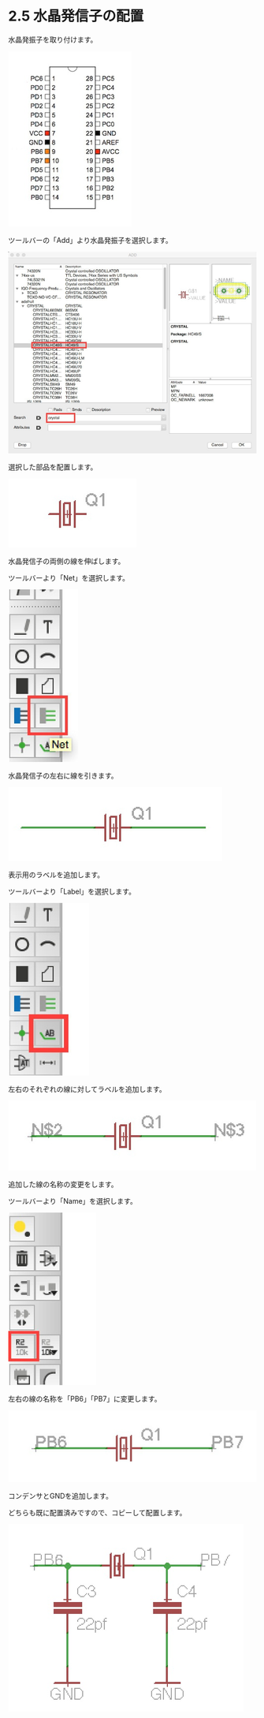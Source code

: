 # 2.5 水晶発信子の配置


水晶発振子を取り付けます。

![](circuit2-5-01.jpg)



ツールバーの「Add」より水晶発振子を選択します。

![](circuit2-5-02.jpg)



選択した部品を配置します。

![](circuit2-5-03.jpg)



水晶発信子の両側の線を伸ばします。

ツールバーより「Net」を選択します。

![](circuit2-5-04.jpg)



水晶発信子の左右に線を引きます。

![](circuit2-5-05.jpg)



表示用のラベルを追加します。

ツールバーより「Label」を選択します。

![](circuit2-5-06.jpg)



左右のそれぞれの線に対してラベルを追加します。

![](circuit2-5-07.jpg)


追加した線の名称の変更をします。

ツールバーより「Name」を選択します。

![](circuit2-5-08.jpg)



左右の線の名称を「PB6」「PB7」に変更します。

![](circuit2-5-09.jpg)



コンデンサとGNDを追加します。

どちらも既に配置済みですので、コピーして配置します。

![](circuit2-5-10.jpg)
